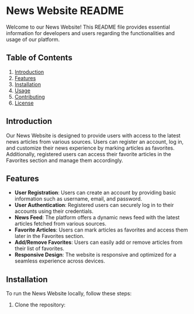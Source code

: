 # News Website README

Welcome to our News Website! This README file provides essential information for developers and users regarding the functionalities and usage of our platform.

## Table of Contents
1. [Introduction](#introduction)
2. [Features](#features)
3. [Installation](#installation)
4. [Usage](#usage)
5. [Contributing](#contributing)
6. [License](#license)

## Introduction

Our News Website is designed to provide users with access to the latest news articles from various sources. Users can register an account, log in, and customize their news experience by marking articles as favorites. Additionally, registered users can access their favorite articles in the Favorites section and manage them accordingly.

## Features

- **User Registration**: Users can create an account by providing basic information such as username, email, and password.
- **User Authentication**: Registered users can securely log in to their accounts using their credentials.
- **News Feed**: The platform offers a dynamic news feed with the latest articles fetched from various sources.
- **Favorite Articles**: Users can mark articles as favorites and access them later in the Favorites section.
- **Add/Remove Favorites**: Users can easily add or remove articles from their list of favorites.
- **Responsive Design**: The website is responsive and optimized for a seamless experience across devices.

## Installation

To run the News Website locally, follow these steps:

1. Clone the repository:

